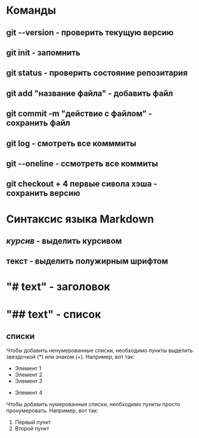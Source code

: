# Команды

## git --version - проверить текущую версию
## git init - запомнить 
## git status - проверить состояние репозитария
## git add "название файла" - добавить файл
## git commit -m "действие с файлом" - сохранить файл
## git log - смотреть все комммиты
## git --oneline - ссмотреть все коммиты
## git checkout + 4 первые сивола хэша - сохранить версию 

# Синтаксис языка Markdown
## *курсив* - выделить курсивом
## **текст** - выделить полужирным шрифтом
# "# text" - заголовок
# "## text" - список

## списки
Чтобы добавить ненумерованные списки, необходимо пункты выделить звездочкой (*) или знаком (+). Например, вот так:
* Элемент 1
* Элемент 2
* Элемент 3
+ Элемент 4

Чтобы добавить нумерованные списки, необходимо пункты просто пронумеровать. Например, вот так:
1. Первый пункт
2. Второй пункт
